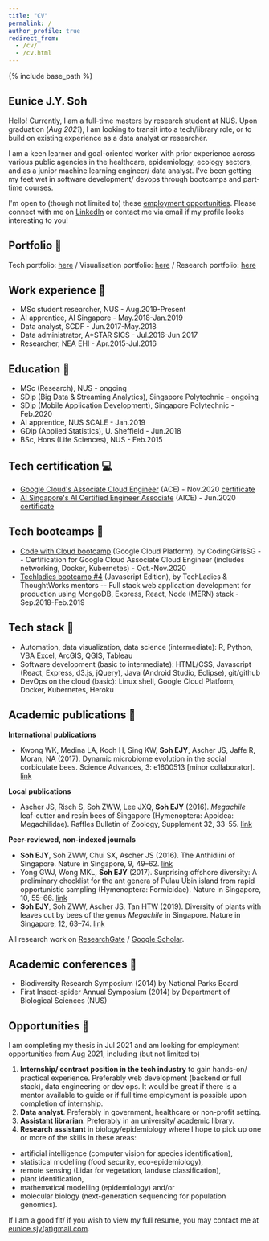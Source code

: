 ```yaml
---
title: "CV"
permalink: /
author_profile: true
redirect_from: 
  - /cv/
  - /cv.html
---
```


{% include base_path %}

## Eunice J.Y. Soh

Hello! Currently, I am a full-time masters by research student at NUS. Upon graduation (*Aug 2021*), I am looking to transit into a tech/library role, or to build on existing experience as a data analyst or researcher.

I am a keen learner and goal-oriented worker with prior experience across various public agencies in the healthcare, epidemiology, ecology sectors, and as a junior machine learning engineer/ data analyst. I've been getting my feet wet in software development/ devops through bootcamps and part-time courses. 

I'm open to (though not limited to) these [employment opportunities](#opportunities-). Please connect with me on [LinkedIn](https://linkedin.com/in/eunicesoh) or contact me via email if my profile looks interesting to you!

## Portfolio 🐜

Tech portfolio: [here](portfolio/portfolio-1/) /  Visualisation portfolio: [here](portfolio/portfolio-2/) / Research portfolio: [here](portfolio/portfolio-3/)

## Work experience 🦟

- MSc student researcher, NUS - Aug.2019-Present 
- AI apprentice, AI Singapore - May.2018-Jan.2019 
- Data analyst, SCDF - Jun.2017-May.2018
- Data administrator, A*STAR SICS - Jul.2016-Jun.2017
- Researcher, NEA EHI - Apr.2015-Jul.2016 

## Education 💯

- MSc (Research), NUS - ongoing
- SDip (Big Data & Streaming Analytics), Singapore Polytechnic - ongoing
- SDip (Mobile Application Development), Singapore Polytechnic - Feb.2020
- AI apprentice, NUS SCALE - Jan.2019 
- GDip (Applied Statistics), U. Sheffield - Jun.2018
- BSc, Hons (Life Sciences), NUS - Feb.2015 

## Tech certification 💻

- [Google Cloud's Associate Cloud Engineer](https://cloud.google.com/certification/cloud-engineer) (ACE) - Nov.2020 [certificate](https://www.credential.net/6dd8ebe9-2d51-4007-96f6-070c26371828)
- [AI Singapore's AI Certified Engineer Associate](https://www.aisingapore.org/ai-certification/) (AICE) - Jun.2020 [certificate](https://certified.aisingapore.org/aac1f3b4-7ece-4369-bd5a-571fa68efe81)

## Tech bootcamps 💪

- [Code with Cloud bootcamp](https://cloud.codinggirls.sg/) (Google Cloud Platform), by CodingGirlsSG --
Certification for Google Cloud Associate Cloud Engineer (includes networking, Docker, Kubernetes) - Oct.-Nov.2020 
- [Techladies bootcamp #4](http://www.techladies.co/techladies-bootcamp-4) (Javascript Edition), by TechLadies & ThoughtWorks mentors --  Full stack web application development for production using MongoDB, Express, React, Node (MERN) stack - Sep.2018-Feb.2019 

## Tech stack 🦋

- Automation, data visualization, data science (intermediate): R, Python, VBA Excel, ArcGIS, QGIS, Tableau 
- Software development (basic to intermediate): HTML/CSS, Javascript (React, Express, d3.js, jQuery), Java (Android Studio, Eclipse), git/github 
- DevOps on the cloud (basic): Linux shell, Google Cloud Platform, Docker, Kubernetes, Heroku

## Academic publications 🐝

**International publications**

- Kwong WK, Medina LA, Koch H, Sing KW, **Soh EJY**, Ascher JS, Jaffe R, Moran, NA (2017). Dynamic microbiome evolution in the social corbiculate bees. Science Advances, 3: e1600513 [minor collaborator]. [link](https://www.researchgate.net/publication/315766876_Dynamic_microbiome_evolution_in_social_bees)

**Local publications**

- Ascher JS, Risch S, Soh ZWW, Lee JXQ, **Soh EJY** (2016). *Megachile* leaf-cutter and resin bees of Singapore (Hymenoptera: Apoidea: Megachilidae). Raffles Bulletin of Zoology, Supplement 32, 33–55. [link](https://www.researchgate.net/publication/303189173_Megachile_leaf-cutter_and_resin_bees_of_Singapore_Hymenoptera_Apoidea_Megachilidae)

**Peer-reviewed, non-indexed journals**

- **Soh EJY**, Soh ZWW, Chui SX, Ascher JS (2016). The Anthidiini of Singapore. Nature in Singapore, 9, 49–62. [link](https://www.researchgate.net/publication/306009526_The_bee_tribe_Anthidiini_in_Singapore_Anthophila_Megachilidae_Anthidiini_with_notes_on_the_regional_fauna)
- Yong GWJ, Wong MKL, **Soh EJY** (2017). Surprising offshore diversity: A preliminary checklist for the ant genera of Pulau Ubin island from rapid opportunistic sampling (Hymenoptera: Formicidae). Nature in Singapore, 10, 55–66. [link](https://www.researchgate.net/publication/318129786_A_preliminary_checklist_of_the_ant_genera_of_Pulau_Ubin_Singapore_from_rapid_opportunistic_sampling_Hymenoptera_Formicidae)
- **Soh EJY**, Soh ZWW, Ascher JS, Tan HTW (2019). Diversity of plants with leaves cut by bees of the genus *Megachile* in Singapore. Nature in Singapore, 12, 63–74. [link](https://www.researchgate.net/publication/337077776_Diversity_of_plants_with_leaves_cut_by_bees_of_the_genus_Megachile_in_Singapore)

All research work on [ResearchGate](https://www.researchgate.net/profile/Eunice_Soh2/research) / [Google Scholar](https://scholar.google.com/citations?user=8tnjlIUAAAAJ).

## Academic conferences 🐛

- Biodiversity Research Symposium (2014) by National Parks Board
- First Insect-spider Annual Symposium (2014) by Department of Biological Sciences (NUS)

## Opportunities 🐞

I am completing my thesis in Jul 2021 and am looking for employment opportunities from Aug 2021, including (but not limited to)

1. **Internship/ contract position in the tech industry** to gain hands-on/ practical experience. Preferably web development (backend or full stack), data engineering or dev ops. It would be great if there is a mentor available to guide or if full time employment is possible upon completion of internship.
2. **Data analyst**. Preferably in government, healthcare or non-profit setting.
3. **Assistant librarian**. Preferably in an university/ academic library.
4. **Research assistant** in biology/epidemiology where I hope to pick up one or more of the skills in these areas: 
- artificial intelligence (computer vision for species identification),
- statistical modelling (food security, eco-epidemiology), 
- remote sensing (Lidar for vegetation, landuse classification), 
- plant identification, 
- mathematical modelling (epidemiology) and/or
- molecular biology (next-generation sequencing for population genomics).

If I am a good fit/ if you wish to view my full resume, you may contact me at [eunice.sjy(at)gmail.com](mailto:eunice.sjy@gmail.com).


